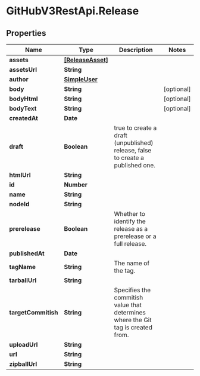 # GitHubV3RestApi.Release

## Properties

Name | Type | Description | Notes
------------ | ------------- | ------------- | -------------
**assets** | [**[ReleaseAsset]**](ReleaseAsset.md) |  | 
**assetsUrl** | **String** |  | 
**author** | [**SimpleUser**](SimpleUser.md) |  | 
**body** | **String** |  | [optional] 
**bodyHtml** | **String** |  | [optional] 
**bodyText** | **String** |  | [optional] 
**createdAt** | **Date** |  | 
**draft** | **Boolean** | true to create a draft (unpublished) release, false to create a published one. | 
**htmlUrl** | **String** |  | 
**id** | **Number** |  | 
**name** | **String** |  | 
**nodeId** | **String** |  | 
**prerelease** | **Boolean** | Whether to identify the release as a prerelease or a full release. | 
**publishedAt** | **Date** |  | 
**tagName** | **String** | The name of the tag. | 
**tarballUrl** | **String** |  | 
**targetCommitish** | **String** | Specifies the commitish value that determines where the Git tag is created from. | 
**uploadUrl** | **String** |  | 
**url** | **String** |  | 
**zipballUrl** | **String** |  | 


